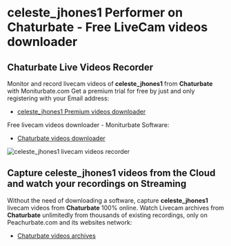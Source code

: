 # celeste_jhones1 Performer on Chaturbate - Free LiveCam videos downloader

## Chaturbate Live Videos Recorder

Monitor and record livecam videos of **celeste_jhones1** from **Chaturbate** with Moniturbate.com
Get a premium trial for free by just and only registering with your Email address:
* [celeste_jhones1 Premium videos downloader](https://moniturbate.com/request-demo-licence-key.html)

Free livecam videos downloader - Moniturbate Software:
* [Chaturbate videos downloader](https://moniturbate.com/moniturbate-download-software.html)

![celeste_jhones1 livecam videos recorder](https://peachurnet.com/templates/moniturbate-software.png)


## Capture celeste_jhones1 videos from the Cloud and watch your recordings on Streaming

Without the need of downloading a software, capture **celeste_jhones1** livecam videos from **Chaturbate** 100% online.
Watch Livecam archives from **Chaturbate** unlimitedly from thousands of existing recordings, only on Peachurbate.com and its websites network:
* [Chaturbate videos archives](https://peachurnet.com/)